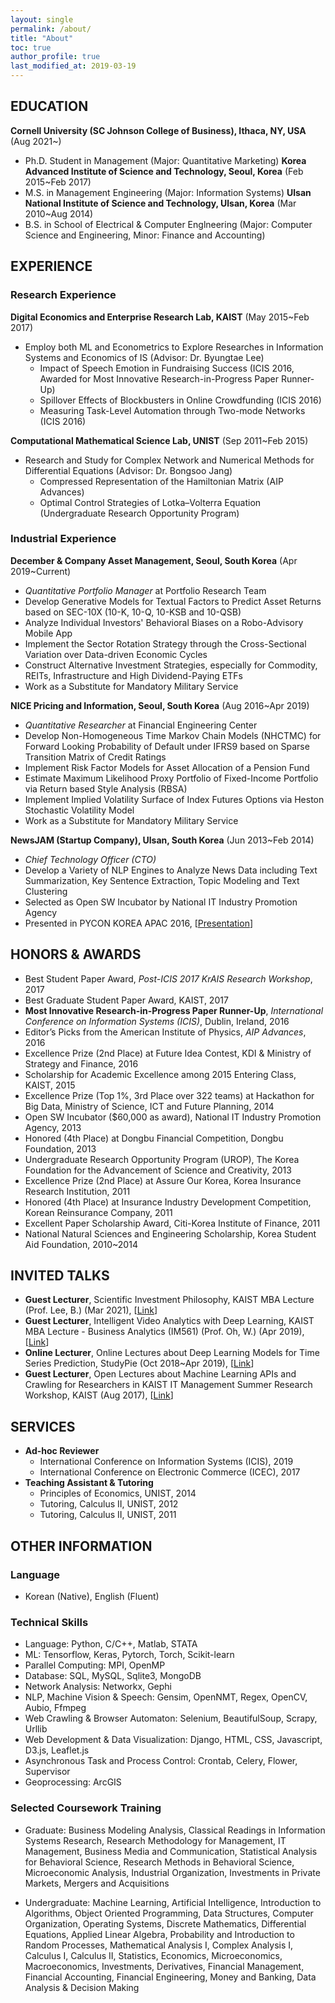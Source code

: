 ```yaml
---
layout: single
permalink: /about/
title: "About"
toc: true
author_profile: true
last_modified_at: 2019-03-19
---
```

## EDUCATION
**Cornell University (SC Johnson College of Business), Ithaca, NY, USA** (Aug 2021~)
- Ph.D. Student in Management (Major: Quantitative Marketing)
**Korea Advanced Institute of Science and Technology, Seoul, Korea** (Feb 2015~Feb 2017)
- M.S. in Management Engineering (Major: Information Systems)
**Ulsan National Institute of Science and Technology, Ulsan, Korea** (Mar 2010~Aug 2014)
- B.S. in School of Electrical & Computer Englneering (Major: Computer Science and Engineering, Minor: Finance and Accounting)

## EXPERIENCE
### Research Experience
**Digital Economics and Enterprise Research Lab, KAIST** (May 2015~Feb 2017)
- Employ both ML and Econometrics to Explore Researches in Information Systems and Economics of IS (Advisor: Dr. Byungtae Lee)
    - Impact of Speech Emotion in Fundraising Success (ICIS 2016, Awarded for Most Innovative Research-in-Progress Paper Runner-Up)
    - Spillover Effects of Blockbusters in Online Crowdfunding (ICIS 2016)
    - Measuring Task-Level Automation through Two-mode Networks (ICIS 2016)

**Computational Mathematical Science Lab, UNIST** (Sep 2011~Feb 2015)
- Research and Study for Complex Network and Numerical Methods for Differential Equations (Advisor: Dr. Bongsoo Jang)
    - Compressed Representation of the Hamiltonian Matrix (AIP Advances)
    - Optimal Control Strategies of Lotka–Volterra Equation (Undergraduate Research Opportunity Program)

### Industrial Experience
**December & Company Asset Management, Seoul, South Korea** (Apr 2019~Current)
- *Quantitative Portfolio Manager* at Portfolio Research Team
- Develop Generative Models for Textual Factors to Predict Asset Returns based on SEC-10X (10-K, 10-Q, 10-KSB and 10-QSB)
- Analyze Individual Investors' Behavioral Biases on a Robo-Advisory Mobile App
- Implement the Sector Rotation Strategy through the Cross-Sectional Variation over Data-driven Economic Cycles
- Construct Alternative Investment Strategies, especially for Commodity, REITs, Infrastructure and High Dividend-Paying ETFs
- Work as a Substitute for Mandatory Military Service
    
**NICE Pricing and Information, Seoul, South Korea** (Aug 2016~Apr 2019)
- *Quantitative Researcher* at Financial Engineering Center
- Develop Non-Homogeneous Time Markov Chain Models (NHCTMC) for Forward Looking Probability of Default under IFRS9 based on Sparse Transition Matrix of Credit Ratings
- Implement Risk Factor Models for Asset Allocation of a Pension Fund
- Estimate Maximum Likelihood Proxy Portfolio of Fixed-Income Portfolio via Return based Style Analysis (RBSA)    
- Implement Implied Volatility Surface of Index Futures Options via Heston Stochastic Volatility Model
- Work as a Substitute for Mandatory Military Service

**NewsJAM (Startup Company), Ulsan, South Korea** (Jun 2013~Feb 2014)
- *Chief Technology Officer (CTO)*
- Develop a Variety of NLP Engines to Analyze News Data including Text Summarization, Key Sentence Extraction, Topic Modeling and Text Clustering
- Selected as Open SW Incubator by National IT Industry Promotion Agency
- Presented in PYCON KOREA APAC 2016, [[Presentation](http://bit.ly/2mroROR)]

## HONORS & AWARDS
- Best Student Paper Award, *Post-ICIS 2017 KrAIS Research Workshop*, 2017
- Best Graduate Student Paper Award, KAIST, 2017
- **Most Innovative Research-in-Progress Paper Runner-Up**, *International Conference on Information Systems (ICIS)*, Dublin, Ireland, 2016
- Editor’s Picks from the American Institute of Physics, *AIP Advances*, 2016
- Excellence Prize (2nd Place) at Future Idea Contest, KDI & Ministry of Strategy and Finance, 2016
- Scholarship for Academic Excellence among 2015 Entering Class, KAIST, 2015
- Excellence Prize (Top 1%, 3rd Place over 322 teams) at Hackathon for Big Data, Ministry of Science, ICT and Future Planning, 2014
- Open SW Incubator ($60,000 as award), National IT Industry Promotion Agency, 2013
- Honored (4th Place) at Dongbu Financial Competition, Dongbu Foundation, 2013
- Undergraduate Research Opportunity Program (UROP), The Korea Foundation for the Advancement of Science and Creativity, 2013
- Excellence Prize (2nd Place) at Assure Our Korea, Korea Insurance Research Institution, 2011
- Honored (4th Place) at Insurance Industry Development Competition, Korean Reinsurance Company, 2011
- Excellent Paper Scholarship Award, Citi-Korea Institute of Finance, 2011
- National Natural Sciences and Engineering Scholarship, Korea Student Aid Foundation, 2010~2014

## INVITED TALKS
- **Guest Lecturer**, Scientific Investment Philosophy, KAIST MBA Lecture (Prof. Lee, B.) (Mar 2021), [[Link](https://github.com/jonghkim/scientific-investment-philosophy)]
- **Guest Lecturer**, Intelligent Video Analytics with Deep Learning, KAIST MBA Lecture - Business Analytics (IM561) (Prof. Oh, W.) (Apr 2019), [[Link](https://github.com/jonghkim/kaist-video-analytics)]
- **Online Lecturer**, Online Lectures about Deep Learning Models for Time Series Prediction, StudyPie (Oct 2018~Apr 2019), [[Link](https://studypie.co/)]
- **Guest Lecturer**, Open Lectures about Machine Learning APIs and Crawling for Researchers in KAIST IT Management Summer Research Workshop, KAIST (Aug 2017), [[Link](https://sites.google.com/view/kaist-mis-session2017)]

## SERVICES
- **Ad-hoc Reviewer**
    - International Conference on Information Systems (ICIS), 2019
    - International Conference on Electronic Commerce (ICEC), 2017
- **Teaching Assistant & Tutoring**
    - Principles of Economics, UNIST, 2014
    - Tutoring, Calculus II, UNIST, 2012
    - Tutoring, Calculus II, UNIST, 2011

## OTHER INFORMATION
### Language
- Korean (Native), English (Fluent)

### Technical Skills
- Language: Python, C/C++, Matlab, STATA
- ML: Tensorflow, Keras, Pytorch, Torch, Scikit-learn
- Parallel Computing: MPI, OpenMP
- Database: SQL, MySQL, Sqlite3, MongoDB
- Network Analysis: Networkx, Gephi
- NLP, Machine Vision & Speech: Gensim, OpenNMT, Regex, OpenCV, Aubio, Ffmpeg
- Web Crawling & Browser Automaton: Selenium, BeautifulSoup, Scrapy, Urllib
- Web Development & Data Visualization: Django, HTML, CSS, Javascript, D3.js, Leaflet.js
- Asynchronous Task and Process Control: Crontab, Celery, Flower, Supervisor
- Geoprocessing: ArcGIS

### Selected Coursework Training
- Graduate: Business Modeling Analysis, Classical Readings in Information Systems Research, Research Methodology for Management, IT Management, Business Media and Communication, Statistical Analysis for Behavioral Science, Research Methods in Behavioral Science, Microeconomic Analysis, Industrial Organization, Investments in Private Markets, Mergers and Acquisitions

- Undergraduate: Machine Learning, Artificial Intelligence, Introduction to Algorithms, Object Oriented Programming, Data Structures, Computer Organization, Operating Systems, Discrete Mathematics, Differential Equations, Applied Linear Algebra, Probability and Introduction to Random Processes, Mathematical Analysis I, Complex Analysis I, Calculus I, Calculus II, Statistics, Economics, Microeconomics, Macroeconomics, Investments, Derivatives, Financial Management, Financial Accounting, Financial Engineering, Money and Banking, Data Analysis & Decision Making